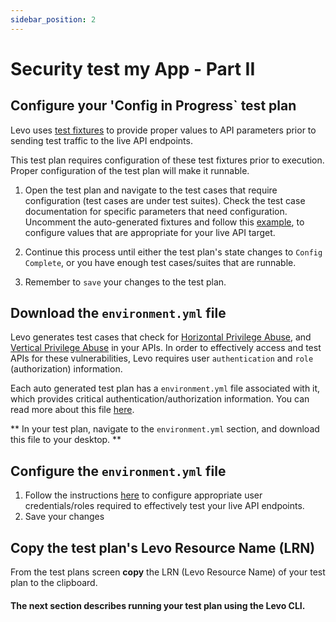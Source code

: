 ```yaml
---
sidebar_position: 2
---
```


# Security test my App - Part II

## Configure your 'Config in Progress` test plan
Levo uses [test fixtures][fixtures] to provide proper values to API parameters prior to sending test traffic to the live API endpoints.

This test plan requires configuration of these test fixtures prior to execution. Proper configuration of the test plan will make it runnable.

1. Open the test plan and navigate to the test cases that require configuration (test cases are under test suites). Check the test case documentation for
specific parameters that need configuration. Uncomment the auto-generated fixtures and follow this [example][fixture-example], to configure values that are appropriate for your live API target.

2. Continue this process until either the test plan's state changes to `Config Complete`, or you have enough test cases/suites that are runnable.

3. Remember to `save` your changes to the test plan.

## Download the `environment.yml` file
Levo generates test cases that check for [Horizontal Privilege Abuse][horizontal-priv-abuse], and [Vertical Privilege Abuse][vertical-priv-abuse] in your APIs.
In order to effectively access and test APIs for these vulnerabilities, Levo requires user `authentication` and `role` (authorization) information.

Each auto generated test plan has a `environment.yml` file associated with it, which provides critical authentication/authorization information.
You can read more about this file [here][env-file]. 

** In your test plan, navigate to the `environment.yml` section, and download this file to your desktop. **

## Configure the `environment.yml` file
1. Follow the instructions [here][configure-authn] to configure appropriate user credentials/roles required to effectively test your live API endpoints.
2. Save your changes

## Copy the test plan's Levo Resource Name (LRN)
From the test plans screen **copy** the LRN (Levo Resource Name) of your test plan to the clipboard.

#### The next section describes running your test plan using the Levo CLI.

[example-values]: https://swagger.io/docs/specification/adding-examples/
[fixtures]: ../../concepts/test-plans/fixtures/test-fixtures.md
[fixture-example]: ../../concepts/test-plans/fixtures/configure-fixtures.md

[horizontal-priv-abuse]: https://en.wikipedia.org/wiki/Privilege_escalation#Horizontal
[vertical-priv-abuse]: https://en.wikipedia.org/wiki/Privilege_escalation#Vertical
[env-file]: ../../concepts/test-plans/env-yml.md
[configure-authn]: ../../tasks/authentication/supported-auth-methods.md